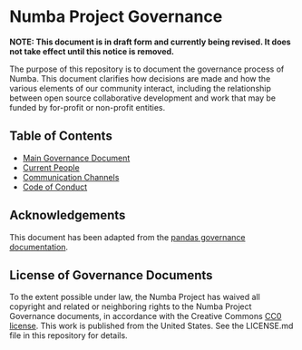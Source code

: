 # Numba Project Governance

**NOTE: This document is in draft form and currently being revised.  It does not take effect until this notice is removed.**

The purpose of this repository is to document the governance process of Numba.
This document clarifies how decisions are made and how the various elements of
our community interact, including the relationship between open source
collaborative development and work that may be funded by for-profit or
non-profit entities.

## Table of Contents
   
* [Main Governance Document](governance.md)
* [Current People](people.md)
* [Communication Channels](communication.md)
* [Code of Conduct](code-of-conduct.md)

## Acknowledgements

This document has been adapted from the [pandas governance documentation](https://github.com/pandas-dev/pandas-governance).

## License of Governance Documents

To the extent possible under law, the Numba Project has waived all copyright and
related or neighboring rights to the Numba Project Governance documents, in
accordance with the Creative Commons [CC0
license](http://creativecommons.org/publicdomain/zero/1.0/). This work is
published from the United States.  See the LICENSE.md file in this repository
for details.
